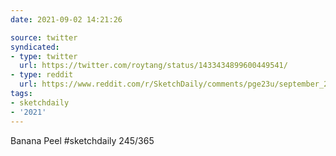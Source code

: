 ```yaml
---
date: 2021-09-02 14:21:26

source: twitter
syndicated:
- type: twitter
  url: https://twitter.com/roytang/status/1433434899600449541/
- type: reddit
  url: https://www.reddit.com/r/SketchDaily/comments/pge23u/september_2nd_dessert/hbbkmt0/
tags:
- sketchdaily
- '2021'
---
```


Banana Peel #sketchdaily 245/365 
